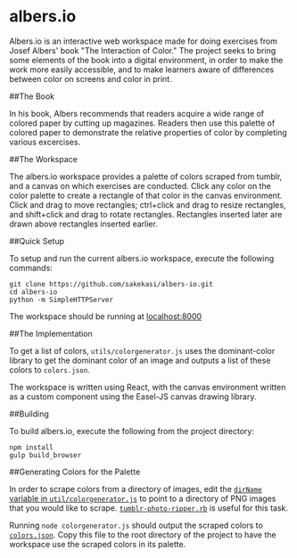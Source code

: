 # albers.io

Albers.io is an interactive web workspace made for doing exercises from Josef Albers' book "The Interaction of Color." The project seeks to bring some elements of the book into a digital environment, in order to make the work more easily accessible, and to make learners aware of differences between color on screens and color in print.

##The Book

In his book, Albers recommends that readers acquire a wide range of colored paper by cutting up magazines. Readers then use this palette of colored paper to demonstrate the relative properties of color by completing various excercises.

##The Workspace

The albers.io workspace provides a palette of colors scraped from tumblr, and a canvas on which exercises are conducted. Click any color on the color palette to create a rectangle of that color in the canvas environment. Click and drag to move rectangles; ctrl+click and drag to resize rectangles, and shift+click and drag to rotate rectangles. Rectangles inserted later are drawn above rectangles inserted earlier.

##Quick Setup

To setup and run the current albers.io workspace, execute the following commands:

```
git clone https://github.com/sakekasi/albers-io.git
cd albers-io
python -m SimpleHTTPServer
```

The workspace should be running at [localhost:8000](http://localhost:8000)

##The Implementation

To get a list of colors, `utils/colorgenerator.js` uses the dominant-color library to get the dominant color of an image and outputs a list of these colors to `colors.json`. 

The workspace is written using React, with the canvas environment written as a custom component using the Easel-JS canvas drawing library.

##Building

To build albers.io, execute the following from the project directory:

```
npm install
gulp build_browser
```

##Generating Colors for the Palette

In order to scrape colors from a directory of images, edit the [`dirName` variable in `util/colorgenerator.js`](https://github.com/sakekasi/albers-io/blob/master/util/colorgenerator.js#L6) to point to a directory of PNG images that you would like to scrape. [`tumblr-photo-ripper.rb`](https://github.com/sakekasi/albers-io/blob/master/tumblr-photo-ripper.rb) is useful for this task.

Running `node colorgenerator.js` should output the scraped colors to  [`colors.json`](https://github.com/sakekasi/albers-io/blob/master/util/colors.json). Copy this file to the root directory of the project to have the workspace use the scraped colors in its palette.
